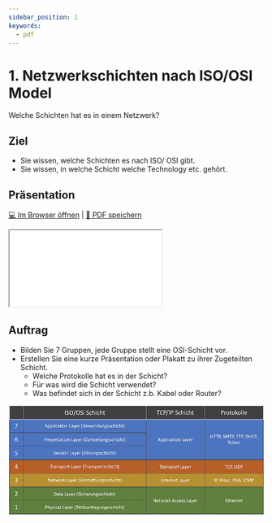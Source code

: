 ```yaml
---
sidebar_position: 1
keywords:
  - pdf
---
```


# 1.  Netzwerkschichten nach ISO/OSI Model

Welche Schichten hat es in einem Netzwerk?

## Ziel

* Sie wissen, welche Schichten es nach ISO/ OSI gibt.
* Sie wissen, in welche Schicht welche Technology etc. gehört.

## Präsentation

[:computer: Im Browser öffnen](pathname:///slides/20_iso_osi/01_grundlagen) | [:floppy_disk: PDF speichern](pathname:///slides/20_iso_osi/01_grundlagen)

<iframe src="/bbzbl-modul-117/slides/20_iso_osi/01_grundlagen"></iframe>


## Auftrag

- Bilden Sie 7 Gruppen, jede Gruppe stellt eine OSI-Schicht vor.
- Erstellen Sie eine kurze Präsentation oder Plakatt zu ihrer Zugeteilten Schicht.
  - Welche Protokolle hat es in der Schicht?
  - Für was wird die Schicht verwendet?
  - Was befindet sich in der Schicht z.b. Kabel oder Router?

[![ISO/ OSI Model](../img/iso-osi-schichtenmodell.jpg)](https://dev-supp.de/netzwerk-anonymitaet/iso-osi-referenzmodell)
